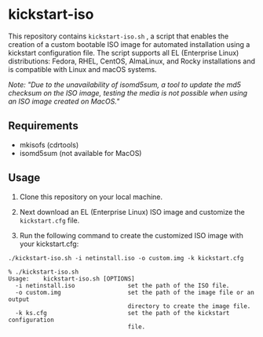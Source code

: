 # kickstart-iso

This repository contains `kickstart-iso.sh` , a script that enables the creation of a custom bootable ISO image for automated installation using a kickstart configuration file. The script supports all EL (Enterprise Linux) distributions: Fedora, RHEL, CentOS, AlmaLinux, and Rocky installations and is compatible with Linux and macOS systems.

*Note: "Due to the unavailability of isomd5sum, a tool to update the md5 checksum on the ISO image, testing the media is not possible when using an ISO image created on MacOS."*

## Requirements
+ mkisofs (cdrtools)
+ isomd5sum (not available for MacOS)

## Usage
1. Clone this repository on your local machine.

2. Next download an EL (Enterprise Linux) ISO image and customize the `kickstart.cfg` file.

3. Run the following command to create the customized ISO image with your kickstart.cfg:
```
./kickstart-iso.sh -i netinstall.iso -o custom.img -k kickstart.cfg
```

```
% ./kickstart-iso.sh
Usage:    kickstart-iso.sh [OPTIONS]
  -i netinstall.iso               set the path of the ISO file.
  -o custom.img                   set the path of the image file or an output
                                  directory to create the image file.
  -k ks.cfg                       set the path of the kickstart configuration
                                  file.
```

